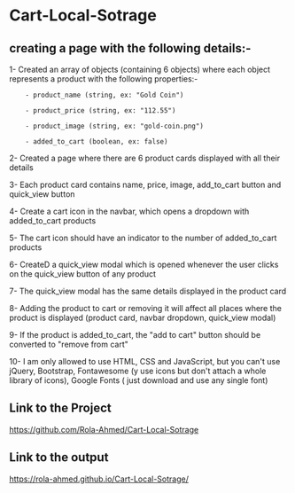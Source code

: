 # Cart-Local-Sotrage

## creating a page with the following details:-

   1- Created an array of objects (containing 6 objects) where each object represents a product with the following properties:-
   
        - product_name (string, ex: "Gold Coin")
   
        - product_price (string, ex: "112.55")
        
        - product_image (string, ex: "gold-coin.png")
        
        - added_to_cart (boolean, ex: false)

  2- Created a page where there are 6 product cards displayed with all their details

  3- Each product card contains name, price, image, add_to_cart button and quick_view button

  4- Create a cart icon in the navbar, which opens a dropdown with added_to_cart products

  5- The cart icon should have an indicator to the number of added_to_cart products

  6- CreateD a quick_view modal which is opened whenever the user clicks on the quick_view button of any product

  7- The quick_view modal has the same details displayed in the product card

  8-  Adding the product to cart or removing it will affect all places where the product is displayed (product card, navbar dropdown, quick_view modal)

  9- If the product is added_to_cart, the "add to cart" button should be converted to "remove from cart"

  10- I am only allowed to use HTML, CSS and JavaScript, but you can't use jQuery, Bootstrap, Fontawesome (y use icons but  don't attach a whole library of icons), Google Fonts ( just download and use any single font)
  
## Link to the Project
   https://github.com/Rola-Ahmed/Cart-Local-Sotrage
## Link to the output 
   https://rola-ahmed.github.io/Cart-Local-Sotrage/  

  
